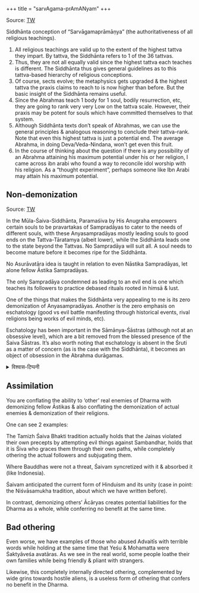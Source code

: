 +++
title = "sarvAgama-prAmANyam"
+++

Source: [TW](https://twitter.com/GhorAngirasa/status/1534942444386942976)

Siddhānta conception of “Sarvāgamaprāmāṇya” (the authoritativeness of all religious teachings).

1. All religious teachings are valid up to the extent of the highest tattva they impart. By tattva, the Siddhānta refers to 1 of the 36 tattvas.
2. Thus, they are not all equally valid since the highest tattva each teaches is different. The Siddhānta thus gives general guidelines as to this tattva-based hierarchy of religious conceptions.
3. Of course, sects evolve; the metaphysics gets upgraded & the highest tattva the praxis claims to reach to is now higher than before. But the basic insight of the Siddhānta remains useful.
4. Since the Abrahmas teach 1 body for 1 soul, bodily resurrection, etc, they are going to rank very very Low on the tattva scale. However, their praxis may be potent for souls which have committed themselves to that system.
5. Although Siddhānta texts don’t speak of Abrahmas, we can use the general principles & analogous reasoning to conclude their tattva-rank. Note that even this highest tattva is just a potential end. The average Abrahma, in doing Deva/Veda-Nindana, won’t get even this fruit.
6. In the course of thinking about the question if there is any possibility of an Abrahma attaining his maximum potential under his or her religion, I came across ibn arabi who found a way to reconcile idol worship with his religion. As a “thought experiment”, perhaps someone like Ibn Arabi may attain his maximum potential.

## Non-demonization

Source: [TW](https://x.com/GhorAngirasa/status/1947623011236122686)

In the Mūla-Śaiva-Siddhānta, Paramaśiva by His Anugraha empowers certain souls to be pravartakas of Sampradāyas to cater to the needs of different souls, with these Anyasampradāyas mostly leading souls to good ends on the Tattva-Tāratamya (albeit lower), while the Siddhānta leads one to the state beyond the Tattvas. No Sampradāya will suit all. A soul needs to become mature before it becomes ripe for the Siddhānta. 

No Asurāvatāra idea is taught in relation to even Nāstika Sampradāyas, let alone fellow Āstika Sampradāyas. 

The only Sampradāya condemned as leading to an evil end is one which teaches its followers to practice debased rituals rooted in himsā & lust.

One of the things that makes the Siddhānta very appealing to me is its zero demonization of Anyasampradāyas. Another is the zero emphasis on eschatology (good vs evil battle manifesting through historical events, rival religions being works of evil minds, etc).  

Eschatology has been important in the Sāmānya-Śāstras (although not at an obsessive level), which are a bit removed from the blessed presence of the Śaiva Śāstras. It’s also worth noting that eschatology is absent in the Śruti as a matter of concern (as is the case with the Siddhānta), it becomes an object of obsession in the Abrahma durāgamas.

<details><summary>विश्वास-टिप्पनी</summary>

Projecting weakness as a strength.  

Also wonder reg. vitriol - if veda-s have some parallel to the "shiva-dveSha"/ shaiva-droha type concepts, beyond just scorn for dasyus. Maybe they were just so dominant they didn't need it.

Minus flaws like preferring Abrahamisms, "demon-deluded" seems functional antigen, like other comparable labels. What special liabilities there?

The vaidika seem to have come to their senses by mImAMsaka/ paurANika time with labels veda-bAhya, nAstika, moha-shAstra etc.. Better late than never maybe. Thankfully, some of their quasi-rivals were sayuthyas.

Benefits clear - good way of dealing with actual wolves in sheep clothing & consolidation. As an example of clarity, observe the sheer power of "ekarAxasavAda", "unmAda" and "rAxasAlaya". If, say, the shaivas or vaidikas can't be that clear, their "magnanimity" in that area is flawed.

Come to think of it (just a hypothesis now) - Could it be that, like buddhus, shaivas were specially susceptible to the marus, considering kAshmIra and Indonesia?? And the fall of khmer to bauddhas...
</details>

## Assimilation

You are conflating the ability to ‘other’ real enemies of Dharma with demonizing fellow Āstikas & also conflating the demonization of actual enemies & demonization of their religions.  

One can see 2 examples:

The Tamizh Śaiva Bhakti tradition actually holds that the Jainas violated their own precepts by attempting evil things against Sambandhar, holds that it is Śiva who graces them through their own paths, while completely othering the actual followers and subjugating them. 

Where Bauddhas were not a threat, Śaivam syncretized with it & absorbed it (like Indonesia). 

Śaivam anticipated the current form of Hinduism and its unity (case in point: the Niśvāsamukha tradition, about which we have written before).

In contrast, demonizing others’ Ācāryas creates potential liabilities for the Dharma as a whole, while conferring no benefit at the same time. 

## Bad othering
Even worse, we have examples of those who abused Advaitīs with terrible words while holding at the same time that Yeśu & Mohamatta were Śaktyāveśa avatāras. As we see in the real world, some people loathe their own families while being friendly & pliant with strangers. 

Likewise, this completely internally directed othering, complemented by wide grins towards hostile aliens, is a useless form of othering that confers no benefit in the Dharma.


